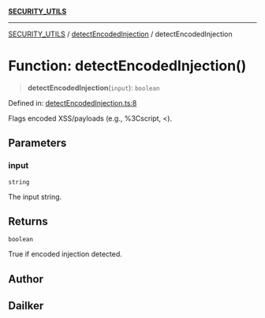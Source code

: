 [**SECURITY_UTILS**](../../README.md)

***

[SECURITY_UTILS](../../README.md) / [detectEncodedInjection](../README.md) / detectEncodedInjection

# Function: detectEncodedInjection()

> **detectEncodedInjection**(`input`): `boolean`

Defined in: [detectEncodedInjection.ts:8](https://github.com/dailker/everyutil/blob/26e2bb73429918cf0d08899e9efd90b82a42c92e/src/security/detectEncodedInjection.ts#L8)

Flags encoded XSS/payloads (e.g., %3Cscript, &#x3C;).

## Parameters

### input

`string`

The input string.

## Returns

`boolean`

True if encoded injection detected.

## Author

## Dailker
